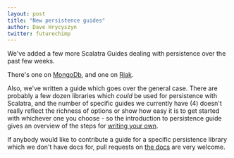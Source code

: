 ```yaml
---
layout: post
title: "New persistence guides"
author: Dave Hrycyszyn
twitter: futurechimp
---
```


We've added a few more Scalatra Guides dealing with persistence over the
past few weeks.

There's one on [MongoDb](/2.2/guides/persistence/mongodb.html),
and one on [Riak](/2.2/guides/persistence/riak.html).

Also, we've written a guide which goes over the general case. There are
probably a few dozen libraries which *could* be used for persistence
with Scalatra, and the number of specific guides we currently have (4)
doesn't really reflect the richness of options or show how easy it is to
get started with whichever one you choose - so the introduction to
persistence guide gives an overview of the steps for 
[writing your own](/2.2/guides/persistence/introduction.html).

If anybody would like to contribute a guide for a specific persistence library which
we don't have docs for, pull requests on [the docs](https://github.com/scalatra/scalatra-website)
are very welcome.
